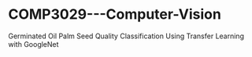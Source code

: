 # COMP3029---Computer-Vision
Germinated Oil Palm Seed Quality Classification  Using Transfer Learning with GoogleNet
